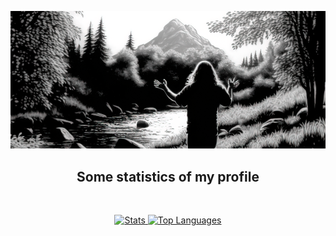 [![Cover](https://raw.githubusercontent.com/nukdokplex/nukdokplex/master/cover.png)](https://github.com/nukdokplex)

<h2 align="center">Some statistics of my profile</h2>
<br>
<p align="center">
    <a href="https://github.com/nukdokplex">
        <img alt="Stats" src="https://github-readme-stats.vercel.app/api?username=nukdokplex&theme=github_dark&show_icons=true&custom_title=Statistics" height="152px">
    </a>
    <a href="https://github.com/nukdokplex">
        <img alt="Top Languages" src="https://github-readme-stats.vercel.app/api/top-langs/?username=nukdokplex&theme=github_dark&layout=compact&exclude_repo=MyNMCWeb&custom_title=Top%20languages&langs_count=6" height="152px">
    </a>
</p>

